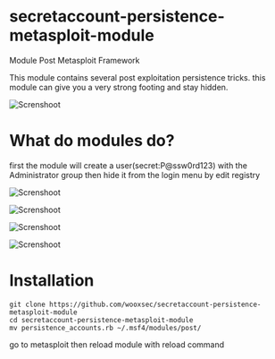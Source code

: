 # secretaccount-persistence-metasploit-module
Module Post Metasploit Framework

This module contains several post exploitation persistence tricks.
this module can give you a very strong footing and stay hidden.

![Screnshoot](https://github.com/wooxsec/secretaccount-persistence-metasploit-module/blob/main/1.png)

# What do modules do?

first the module will create a user(secret:P@ssw0rd123) with the Administrator group then hide it from the login menu by edit registry

![Screnshoot](https://github.com/wooxsec/secretaccount-persistence-metasploit-module/blob/main/2.png)

![Screnshoot](https://github.com/wooxsec/secretaccount-persistence-metasploit-module/blob/main/3.png)

![Screnshoot](https://github.com/wooxsec/secretaccount-persistence-metasploit-module/blob/main/4.png)

![Screnshoot](https://github.com/wooxsec/secretaccount-persistence-metasploit-module/blob/main/5.png)





# Installation

```
git clone https://github.com/wooxsec/secretaccount-persistence-metasploit-module
cd secretaccount-persistence-metasploit-module
mv persistence_accounts.rb ~/.msf4/modules/post/
```
go to metasploit then reload module with reload command
